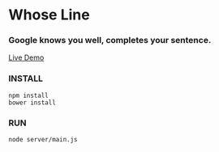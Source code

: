 # Whose Line
### Google knows you well, completes your sentence.

[Live Demo](http://jasonahills.github.io/whose-line)

### INSTALL

    npm install
    bower install

### RUN

    node server/main.js